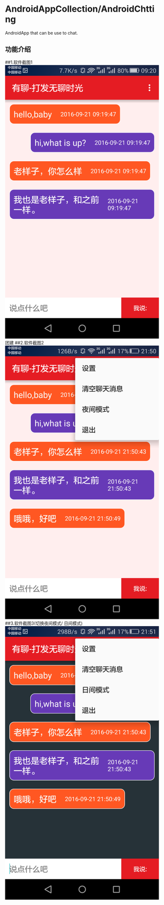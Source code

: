 # AndroidAppCollection/AndroidChtting
AndroidApp that can be use to chat.
## 功能介绍
 ##1.软件截图1
![android](https://raw.githubusercontent.com/shibobo/AndroidAppCollection/master/AndroidChatting/src/main/res/drawable/show.png)团建
 ##2.软件截图2
![android](https://raw.githubusercontent.com/shibobo/AndroidAppCollection/master/AndroidChatting/src/main/res/drawable/Screenshot_2016-09-21-21-50-57.png)
 ##3.软件截图3(切换夜间模式/ 日间模式)
![android](https://raw.githubusercontent.com/shibobo/AndroidAppCollection/master/AndroidChatting/src/main/res/drawable/Screenshot_2016-09-21-21-51-06.png)

